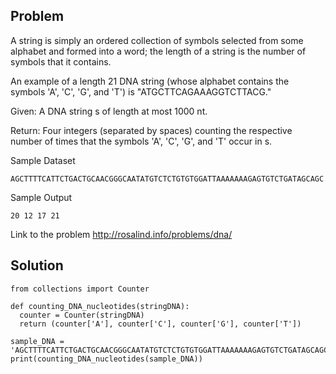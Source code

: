## Problem
A string is simply an ordered collection of symbols selected from some alphabet and formed into a word; the length of a string is the number of symbols that it contains.

An example of a length 21 DNA string (whose alphabet contains the symbols 'A', 'C', 'G', and 'T') is "ATGCTTCAGAAAGGTCTTACG."

Given: A DNA string s of length at most 1000 nt.

Return: Four integers (separated by spaces) counting the respective number of times that the symbols 'A', 'C', 'G', and 'T' occur in s.

Sample Dataset
```
AGCTTTTCATTCTGACTGCAACGGGCAATATGTCTCTGTGTGGATTAAAAAAAGAGTGTCTGATAGCAGC
```
Sample Output
```
20 12 17 21
```
Link to the problem
http://rosalind.info/problems/dna/

## Solution

```
from collections import Counter

def counting_DNA_nucleotides(stringDNA):
  counter = Counter(stringDNA)
  return (counter['A'], counter['C'], counter['G'], counter['T'])

sample_DNA = 'AGCTTTTCATTCTGACTGCAACGGGCAATATGTCTCTGTGTGGATTAAAAAAAGAGTGTCTGATAGCAGC' 
print(counting_DNA_nucleotides(sample_DNA))
```
